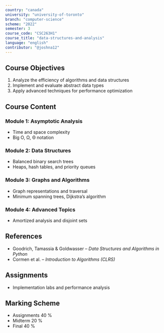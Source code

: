 ```yaml
---
country: "canada"
university: "university-of-toronto"
branch: "computer-science"
scheme: "2022"
semester: 3
course_code: "CSC263H1"
course_title: "data-structures-and-analysis"
language: "english"
contributor: "@joshna12"
---
```


## Course Objectives

1. Analyze the efficiency of algorithms and data structures
2. Implement and evaluate abstract data types
3. Apply advanced techniques for performance optimization

## Course Content

### Module 1: Asymptotic Analysis

- Time and space complexity
- Big O, Ω, Θ notation

### Module 2: Data Structures

- Balanced binary search trees
- Heaps, hash tables, and priority queues

### Module 3: Graphs and Algorithms

- Graph representations and traversal
- Minimum spanning trees, Dijkstra’s algorithm

### Module 4: Advanced Topics

- Amortized analysis and disjoint sets

## References

- Goodrich, Tamassia & Goldwasser – _Data Structures and Algorithms in Python_
- Cormen et al. – _Introduction to Algorithms (CLRS)_

## Assignments

- Implementation labs and performance analysis

## Marking Scheme

- Assignments 40 %
- Midterm 20 %
- Final 40 %
